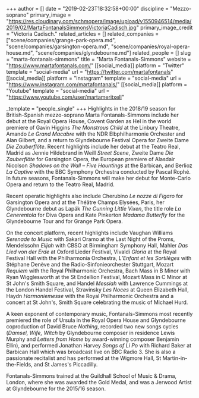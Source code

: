 +++
author = []
date = "2019-02-23T18:32:58+00:00"
discipline = "Mezzo-soprano"
primary_image = "https://res.cloudinary.com/schmopera/image/upload/v1550946514/media/2019/02/MartaFontanalsSimmonsVictoriaCadisch.jpg"
primary_image_credit = "Victoria Cadisch."
related_articles = []
related_companies = ["scene/companies/grange-park-opera.md", "scene/companies/garsington-opera.md", "scene/companies/royal-opera-house.md", "scene/companies/glyndebourne.md"]
related_people = []
slug = "marta-fontanals-simmons"
title = "Marta Fontanals-Simmons"
website = "https://www.martafontanals.com/"
[[social_media]]
platform = "Twitter"
template = "social-media"
url = "https://twitter.com/martafontanals"
[[social_media]]
platform = "Instagram"
template = "social-media"
url = "https://www.instagram.com/martafontanals/"
[[social_media]]
platform = "Youtube"
template = "social-media"
url = "https://www.youtube.com/user/martameritxell"

_template = "people_single"
+++
Highlights in the 2018/19 season for British-Spanish mezzo-soprano Marta Fontanals-Simmons include her debut at the Royal Opera House, Covent Garden as Hel in the world premiere of Gavin Higgins _The Monstrous Child_ at the Linbury Theatre, Amando _Le Grand Macabre_ with the NDR Elbphilharmonie Orchester and Alan Gilbert, and a return to Glyndebourne Festival Opera for Zweite Dame _Die Zauberflöte_. Recent highlights include her debut at the Teatro Real, Madrid as Jennie Hildebrand in Weill _Street Scene_, Zweite Dame _Die Zauberflöte_ for Garsington Opera, the European premiere of Alasdair Nicolson _Shadows on the Wall – Five Hauntings_ at the Barbican, and Berlioz _La Captive_ with the BBC Symphony Orchestra conducted by Pascal Rophé. In future seasons, Fontanals-Simmons will make her debut for Monte-Carlo Opera and return to the Teatro Real, Madrid.

Recent operatic highlights also include Cherubino _Le nozze di Figaro_ for Garsington Opera and at the Théâtre Champs Elysées, Paris, her Glyndebourne debut as Lapák _The Cunning Little Vixen_, the title role _La Cenerentola_ for Diva Opera and Kate Pinkerton _Madama Butterfly_ for the Glyndebourne Tour and for Grange Park Opera.

On the concert platform, recent highlights include Vaughan Williams _Serenade to Music_ with Sakari Oramo at the Last Night of the Proms, Mendelssohn _Elijah_ with CBSO at Birmingham Symphony Hall, Mahler _Das Lied von der Erde_ at Oxford Lieder Festival, Vivaldi _Gloria_ at the Royal Festival Hall with the Philharmonia Orchestra, _L’Enfant et les Sortilèges_ with Stéphane Denève and the Radio-Sinfonieorchester Stuttgart, Mozart _Requiem_ with the Royal Philharmonic Orchestra, Bach Mass in B Minor with Ryan Wigglesworth at the St Endellion Festival, Mozart Mass in C Minor at St John's Smith Square, and Handel _Messiah_ with Lawrence Cummings at the London Handel Festival, Stravinsky _Les Noces_ at Queen Elizabeth Hall, Haydn _Harmoniemesse_ with the Royal Philharmonic Orchestra and a concert at St John's, Smith Square celebrating the music of Michael Hurd.

A keen exponent of contemporary music, Fontanals-Simmons most recently premiered the role of Ursula in the Royal Opera House and Glyndebourne coproduction of David Bruce _Nothing_, recorded two new songs cycles (_Damsel, Wife, Witch_ by Glyndebourne composer in residence Lewis Murphy and _Letters from Home_ by award-winning composer Benjamin Ellin), and performed Jonathan Harvey _Songs of Li Po_ with Richard Baker at Barbican Hall which was broadcast live on BBC Radio 3. She is also a passionate recitalist and has performed at the Wigmore Hall, St Martin-in-the-Fields, and St James's Piccadilly.

Fontanals-Simmons trained at the Guildhall School of Music & Drama, London, where she was awarded the Gold Medal, and was a Jerwood Artist at Glyndebourne for the 2015/16 season.